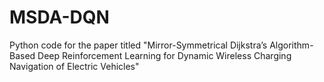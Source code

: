 # MSDA-DQN
Python code for the paper titled "Mirror-Symmetrical Dijkstra’s Algorithm-Based Deep Reinforcement Learning for Dynamic Wireless Charging Navigation of Electric Vehicles"
